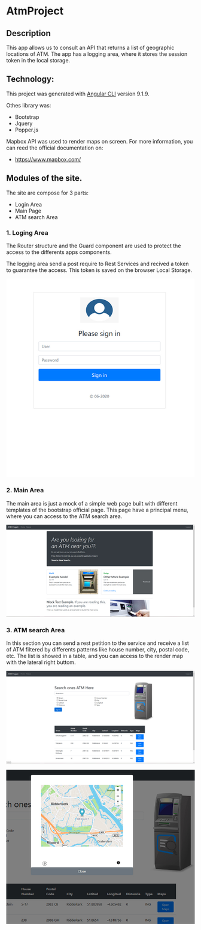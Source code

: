 # AtmProject


## Description

This app allows us to consult an API that returns a list of geographic locations of ATM.
The app has a logging area, where it stores the session token in the local storage.

## Technology:
This project was generated with [Angular CLI](https://github.com/angular/angular-cli) version 9.1.9.

Othes library was:
- Bootstrap
- Jquery
- Popper.js

Mapbox API was used to render maps on screen.
For more information, you can reed the official documentation on:
- https://www.mapbox.com/

## Modules of the site.
The site are compose for 3 parts:
- Login Area
- Main Page
- ATM search Area

### 1. Loging Area
The Router structure and the Guard component are used to protect the access to the differents apps components.

The logging area send a post require to Rest Services and recived a token to guarantee the access.
This token is saved on the browser Local Storage.


![img_loggin](src/assets/images/docs/loggin.jpg)


### 2. Main Area
The main area is just a mock of a simple web page built with different templates of the bootstrap official page.
This page have a principal menu, where you can access to the ATM search area.


![img_main](src/assets/images/docs/main.jpg)


### 3. ATM search Area
In this section you can send a rest petition to the service and receive a list of ATM filtered by differents patterns like house number, city, postal code, etc.
The list is showed in a table, and you can access to the render map with the lateral right buttom.


![img_atm_search](src/assets/images/docs/search.jpg)

![img_atm_search](src/assets/images/docs/maps.jpg)